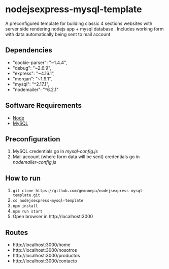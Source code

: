 # nodejsexpress-mysql-template
A preconfigured template for building classic 4 sections websites with server side rendering nodejs app + mysql database . Includes working form with data automatically being sent to mail account

## Dependencies
- "cookie-parser": "~1.4.4", 
- "debug": "~2.6.9", 
- "express": "~4.16.1",
- "morgan": "~1.9.1", 
- "mysql": "^2.17.1", 
- "nodemailer": "^6.2.1"

## Software Requirements
- [Node](https://nodejs.org/es/download/)
- [MySQL](https://dev.mysql.com/downloads/installer/)

## Preconfiguration
 1. MySQL credentials go in *mysql-config.js*
 2. Mail account (where form data will be sent) credentials go in *nodemailer-config.js*
 
## How to run
 1. `git clone https://github.com/gemanepa/nodejsexpress-mysql-template.git`
 2. `cd nodejsexpress-mysql-template`
 3. `npm install`
 4. `npm run start`
 5.  Open browser in  http://localhost:3000

## Routes
- http://localhost:3000/home
- http://localhost:3000/nosotros
- http://localhost:3000/productos
- http://localhost:3000/contacto
